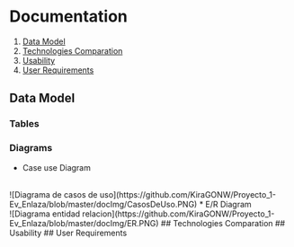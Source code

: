 # Documentation
1. [Data Model](#data-model)
2. [Technologies Comparation](#technologies-comparation)
3. [Usability](#usability)
4. [User Requirements](#user-requirements)
## Data Model
### Tables
### Diagrams
* Case use Diagram
<br/>
![Diagrama de casos de uso](https://github.com/KiraGONW/Proyecto_1-Ev_Enlaza/blob/master/docImg/CasosDeUso.PNG)
* E/R Diagram
<br/>
![Diagrama entidad relacion](https://github.com/KiraGONW/Proyecto_1-Ev_Enlaza/blob/master/docImg/ER.PNG)
## Technologies Comparation
## Usability
## User Requirements
